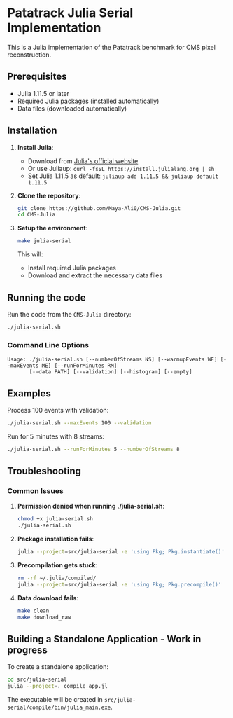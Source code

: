 # Patatrack Julia Serial Implementation

This is a Julia implementation of the Patatrack benchmark for CMS pixel reconstruction.

## Prerequisites

- Julia 1.11.5 or later
- Required Julia packages (installed automatically)
- Data files (downloaded automatically)

## Installation

1. **Install Julia**:
   - Download from [Julia's official website](https://julialang.org/downloads/)
   - Or use Juliaup: `curl -fsSL https://install.julialang.org | sh`
   - Set Julia 1.11.5 as default: `juliaup add 1.11.5 && juliaup default 1.11.5`

2. **Clone the repository**:
   ```bash
   git clone https://github.com/Maya-Ali0/CMS-Julia.git
   cd CMS-Julia
   ```

3. **Setup the environment**:
   ```bash
   make julia-serial
   ```
   This will:
   - Install required Julia packages
   - Download and extract the necessary data files

## Running the code

Run the code from the `CMS-Julia` directory:
```bash
./julia-serial.sh
```

### Command Line Options

```
Usage: ./julia-serial.sh [--numberOfStreams NS] [--warmupEvents WE] [--maxEvents ME] [--runForMinutes RM]
       [--data PATH] [--validation] [--histogram] [--empty]
```

## Examples

Process 100 events with validation:
```bash
./julia-serial.sh --maxEvents 100 --validation
```

Run for 5 minutes with 8 streams:
```bash
./julia-serial.sh --runForMinutes 5 --numberOfStreams 8
```

## Troubleshooting

### Common Issues

1. **Permission denied when running ./julia-serial.sh**:
   ```bash
   chmod +x julia-serial.sh
   ./julia-serial.sh
   ```

2. **Package installation fails**:
   ```bash
   julia --project=src/julia-serial -e 'using Pkg; Pkg.instantiate()'
   ```

3. **Precompilation gets stuck**:
   ```bash
   rm -rf ~/.julia/compiled/
   julia --project=src/julia-serial -e 'using Pkg; Pkg.precompile()'
   ```

4. **Data download fails**:
   ```bash
   make clean
   make download_raw
   ```

## Building a Standalone Application - Work in progress

To create a standalone application:
```bash
cd src/julia-serial
julia --project=. compile_app.jl
```
The executable will be created in `src/julia-serial/compile/bin/julia_main.exe`.

